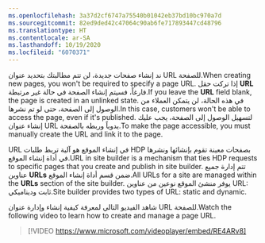 ```yaml
---
ms.openlocfilehash: 3a37d2cf6747a75540b01042eb37bd10bc970a7d
ms.sourcegitcommit: 82ed9ded42c47064c90ab6fe717893447cd48796
ms.translationtype: HT
ms.contentlocale: ar-SA
ms.lasthandoff: 10/19/2020
ms.locfileid: "6070371"
---
```

<span data-ttu-id="5447d-101">ند إنشاء صفحات جديدة، لن تتم مطالبتك بتحديد عنوان URL للصفحة.</span><span class="sxs-lookup"><span data-stu-id="5447d-101">When creating new pages, you won't be required to specify a page URL.</span></span> <span data-ttu-id="5447d-102">إذا تركت حقل **URL** فارغاً، فسيتم إنشاء الصفحة في حالة غير مرتبطة.</span><span class="sxs-lookup"><span data-stu-id="5447d-102">If you leave the **URL** field blank, the page is created in an unlinked state.</span></span> <span data-ttu-id="5447d-103">في هذه الحالة، لن يتمكن العملاء من الوصول إلى الصفحة، حتى لو تم نشرها.</span><span class="sxs-lookup"><span data-stu-id="5447d-103">In this case, customers won't be able to access the page, even if it's published.</span></span> <span data-ttu-id="5447d-104">لتسهيل الوصول إلى الصفحة، يجب عليك إنشاء عنوان URL يدوياً وربطه بالصفحة.</span><span class="sxs-lookup"><span data-stu-id="5447d-104">To make the page accessible, you must manually create the URL and link it to the page.</span></span>

<span data-ttu-id="5447d-105">URL في إنشاء الموقع هو آلية تربط طلبات HDP بصفحات معينة تقوم بإنشائها ونشرها في أداة إنشاء الموقع.</span><span class="sxs-lookup"><span data-stu-id="5447d-105">URL in site builder is a mechanism that ties HDP requests to specific pages that you create and publish in site builder.</span></span> <span data-ttu-id="5447d-106">تتم إدارة جميع عناوين **URLs** ضمن قسم أداة إنشاء الموقع.</span><span class="sxs-lookup"><span data-stu-id="5447d-106">All URLs for a site are managed within the **URLs** section of the site builder.</span></span> <span data-ttu-id="5447d-107">يوفر منشئ الموقع نوعين من عناوين URL: ثابت وديناميكي.</span><span class="sxs-lookup"><span data-stu-id="5447d-107">Site builder provides two types of URL: static and dynamic.</span></span>

<span data-ttu-id="5447d-108">شاهد الفيديو التالي لمعرفة كيفية إنشاء وإدارة عنوان URL للصفحة.</span><span class="sxs-lookup"><span data-stu-id="5447d-108">Watch the following video to learn how to create and manage a page URL.</span></span>

> [!VIDEO https://www.microsoft.com/videoplayer/embed/RE4ARv8]
